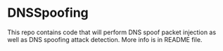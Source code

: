 # DNSSpoofing
This repo contains code that will perform DNS spoof packet injection as well as DNS spoofing attack detection. More info is in README file.
